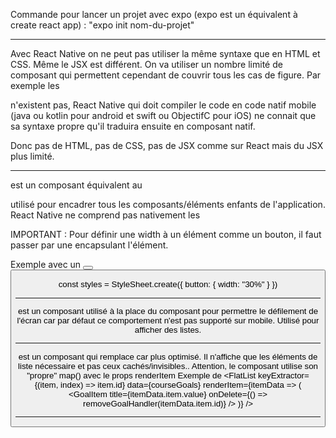 Commande pour lancer un projet avec expo (expo est un équivalent à create react app) : "expo init nom-du-projet"



--------------------------------
Avec React Native on ne peut pas utiliser la même syntaxe que en HTML et CSS. Même le JSX est différent. On va utiliser un nombre limité de composant qui permettent cependant de couvrir tous les cas de figure.
Par exemple les <div></div> n'existent pas, React Native qui doit compiler le code en code natif mobile (java ou kotlin pour android et swift ou ObjectifC pour iOS) ne connait que sa syntaxe propre qu'il traduira ensuite en composant natif.

Donc pas de HTML, pas de CSS, pas de JSX comme sur React mais du JSX plus limité.



---------------------------------
<View></View> est un composant équivalent au <div></div> utilisé pour encadrer tous les composants/éléments enfants de l'application. React Native ne comprend pas nativement les <div></div>

IMPORTANT : Pour définir une width à un élément comme un bouton, il faut passer par une <View></View> encapsulant l'élément.

Exemple avec un <Button />
  <View style={styles.button}>
    <Button title="CANCEL" color="red" onPress={onCancel} />
  </View>

const styles = StyleSheet.create({
  button: {
    width: "30%"
  }
})


--------------------------------
<ScrollView></ScrollView> est un composant utilisé à la place du composant <View></View> pour permettre le défilement de l'écran car par défaut ce comportement n'est pas supporté sur mobile. Utilisé pour afficher des listes.



--------------------------------
<FlatList></FlatList> est un composant qui remplace <ScrollView></ScrollView> car plus optimisé. Il n'affiche que les éléments de liste nécessaire et pas ceux cachés/invisibles..
Attention, le composant utilise son "propre" map() avec le props renderItem
Exemple de <FlatList
        keyExtractor={(item, index) => item.id}
        data={courseGoals}
        renderItem={itemData => (
          <GoalItem
            title={itemData.item.value}
            onDelete={() => removeGoalHandler(itemData.item.id)} />
        )}
      />



--------------------------------